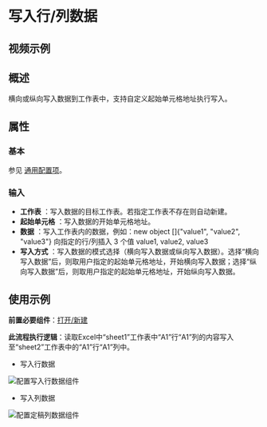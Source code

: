 # 写入行/列数据

## 视频示例

## 概述

横向或纵向写入数据到工作表中，支持自定义起始单元格地址执行写入。

## 属性

### 基本

参见 [通用配置项](../Appendix/CommonConfigurationItems.md)。

### 输入

- **工作表** ：写入数据的目标工作表。若指定工作表不存在则自动新建。
- **起始单元格** ：写入数据的开始单元格地址。
- **数据** ：写入工作表内的数据，例如：new object []{"value1", "value2", "value3"} 向指定的行/列插入 3 个值 value1, value2, value3
- **写入方式** ：写入数据的模式选择（横向写入数据或纵向写入数据）。选择“横向写入数据”后，则取用户指定的起始单元格地址，开始横向写入数据；选择“纵向写入数据”后，则取用户指定的起始单元格地址，开始纵向写入数据。

## 使用示例

**前置必要组件**：[打开/新建](../OfficeExcel/OpenExcel.md)

**此流程执行逻辑**：读取Excel中“sheet1”工作表中“A1”行“A1”列的内容写入至“sheet2”工作表中的“A1”行“A1”列中。

- 写入行数据

![配置写入行数据组件](https://docimages.blob.core.chinacloudapi.cn/images/Activities/WriteRowOrColumn1.png)

- 写入列数据

![配置定稿列数据组件](https://docimages.blob.core.chinacloudapi.cn/images/Activities/WriteRowOrColumn2.png)
